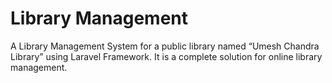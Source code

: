 # Library Management

A Library Management System for a public library named “Umesh Chandra Library” using Laravel Framework. It is a complete solution for online library management.
